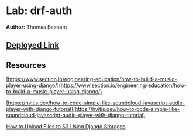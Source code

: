 # Lab: drf-auth

**Author:** Thomas Basham

## [Deployed Link](https://music-api-thomas-basham.herokuapp.com)

## Resources

[https://www.section.io/engineering-education/how-to-build-a-music-player-using-django/](https://www.section.io/engineering-education/how-to-build-a-music-player-using-django/)

[https://hvitis.dev/how-to-code-simple-like-soundcloud-javascript-audio-player-with-django-tutorial](https://hvitis.dev/how-to-code-simple-like-soundcloud-javascript-audio-player-with-django-tutorial)

[How to Upload Files to S3 Using Django Storages](https://www.youtube.com/watch?v=nzLMA9WZqMM&t=152s)